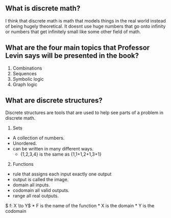 
## What is discrete math?

I think that discrete math is math that models things in the real world instead of being hugely theoretical. It doesnt use huge numbers that go onto infinity or numbers that get infinitely small like some other field of math.

## What are the four main topics that Professor Levin says will be presented in the book?

1.  Combinations
2.  Sequences
3.  Symbolic logic
4.  Graph logic

## What are discrete structures?

Discrete structures are tools that are used to help see parts of a problem in discrete math.

1. Sets
 * A collection of numbers.
 * Unordered.
 * can be written in many different ways.
   * {1,2,3,4} is the same as {1,1+1,2+1,3+1}
2. Functions
 * rule that assigns each input exactly one output
 * output is called the image.
 * domain all inputs.
 * codomain all valid outputs.
 * range all real outputs.
   
  $ f: X \to Y$
    * F is the name of the function
    * X is the domain
    * Y is the codomain

